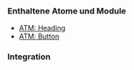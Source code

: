 ### Enthaltene Atome und Module
* <a href="../../atoms/headings/headings.html">ATM: Heading</a>
* <a href="../../atoms/button/button.html">ATM: Button</a>
 
### Integration


